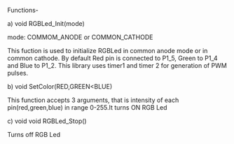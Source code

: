 Functions-

a) void RGBLed_Init(mode) 

  mode: COMMOM_ANODE or COMMON_CATHODE

  This fuction is used to initialize RGBLed in common anode mode or in common cathode. By default Red pin is connected to P1_5, Green to P1_4 and Blue to P1_2. This library uses timer1 and timer 2 for generation of PWM pulses. 
  
b) void SetColor(RED,GREEN<BLUE)

  This function accepts 3 arguments, that is intensity of each pin(red,green,blue) in range 0-255.It turns ON RGB Led
  
c) void void RGBLed_Stop()

  Turns off RGB Led 
